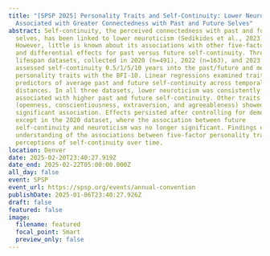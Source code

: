 ```yaml
---
title: "[SPSP 2025] Personality Traits and Self-Continuity: Lower Neuroticism is
  Associated with Greater Connectedness with Past and Future Selves"
abstract: Self-continuity, the perceived connectedness with past and future
  selves, has been linked to lower neuroticism (Sedikides et al., 2023).
  However, little is known about its associations with other five-factor traits
  and differential effects for past versus future self-continuity. Three adult
  lifespan datasets, collected in 2020 (n=491), 2022 (n=163), and 2023 (n=477),
  assessed self-continuity 0.5/1/5/10 years into the past/future and measured
  personality traits with the BFI-10. Linear regressions examined traits as
  predictors of average past and future self-continuity across temporal
  distances. In all three datasets, lower neuroticism was consistently
  associated with higher past and future self-continuity. Other traits
  (openness, conscientiousness, extraversion, and agreeableness) showed no
  significant association. Effects persisted after controlling for demographics,
  except in the 2020 dataset, where the association between future
  self-continuity and neuroticism was no longer significant. Findings expand our
  understanding of the associations between five-factor personality traits and
  perceptions of self-continuity over time.
location: Denver
date: 2025-02-20T23:40:27.919Z
date_end: 2025-02-22T05:00:00.000Z
all_day: false
event: SPSP
event_url: https://spsp.org/events/annual-convention
publishDate: 2025-01-06T23:40:27.926Z
draft: false
featured: false
image:
  filename: featured
  focal_point: Smart
  preview_only: false
---
```


